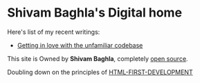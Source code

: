 # Shivam Baghla's Digital home

Here's list of my recent writings:
- [Getting in love with the unfamiliar codebase](./blog/getting-in-love-with-the-unfamiliar-codebase.html)

This site is Owned by **Shivam Baghla**, completely [open source](https://github.com/shivambaghla/shivambaghla.com).

Doubling down on the principles of [HTML-FIRST-DEVELOPMENT](https://html-first.com/)